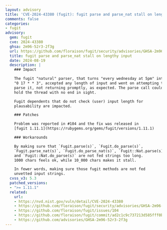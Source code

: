```yaml
---
layout: advisory
title: 'CVE-2024-43380 (fugit): fugit parse and parse_nat stall on lengthy input'
comments: false
categories:
- fugit
advisory:
  gem: fugit
  cve: 2024-43380
  ghsa: 2m96-52r3-2f3g
  url: https://github.com/floraison/fugit/security/advisories/GHSA-2m96-52r3-2f3g
  title: fugit parse and parse_nat stall on lengthy input
  date: 2024-08-19
  description: |
    ### Impact

    The fugit "natural" parser, that turns "every wednesday at 5pm" into
    "0 17 * * 3", accepted any length of input and went on attempting to
    parse it, not returning promptly, as expected. The parse call could
    hold the thread with no end in sight.

    Fugit dependents that do not check (user) input length for
    plausability are impacted.

    ### Patches

    Problem was reported in #104 and the fix was released in
    [fugit 1.11.1](https://rubygems.org/gems/fugit/versions/1.11.1)

    ### Workarounds

    By making sure that `Fugit.parse(s)`, `Fugit.do_parse(s)`,
    `Fugit.parse_nat(s)`, `Fugit.do_parse_nat(s)`, `Fugit::Nat.parse(s)`,
    and `Fugit::Nat.do_parse(s)` are not fed strings too long.
    1000 chars feels ok, while 10_000 chars makes it stall.

    In fewer words, making sure those fugit methods are not fed
    unvetted input strings.
  cvss_v3: 5.3
  patched_versions:
  - ">= 1.11.1"
  related:
    url:
    - https://nvd.nist.gov/vuln/detail/CVE-2024-43380
    - https://github.com/floraison/fugit/security/advisories/GHSA-2m96-52r3-2f3g
    - https://github.com/floraison/fugit/issues/104
    - https://github.com/floraison/fugit/commit/ad2c1c9c737213d585fff0b51c927d178b2c05a5
    - https://github.com/advisories/GHSA-2m96-52r3-2f3g
---
```

